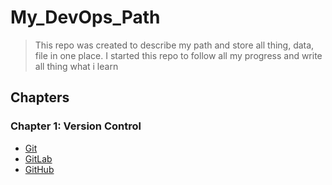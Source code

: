 # My_DevOps_Path

> This repo was created to describe my path and store all thing, data, file in one place.
  I started this repo to follow all my progress and write all thing what i learn

## Chapters
### Chapter 1: Version Control
- [Git](https://github.com/MMaron2/My_DevOps_Path/blob/main/chapters/chapter1%3A_version_control/git.md)
- [GitLab](https://github.com/MMaron2/My_DevOps_Path/blob/main/chapters/chapter1%3A_version_control/gitlab.md)
- [GitHub](https://github.com/MMaron2/My_DevOps_Path/blob/main/chapters/chapter1%3A_version_control/github.md)
